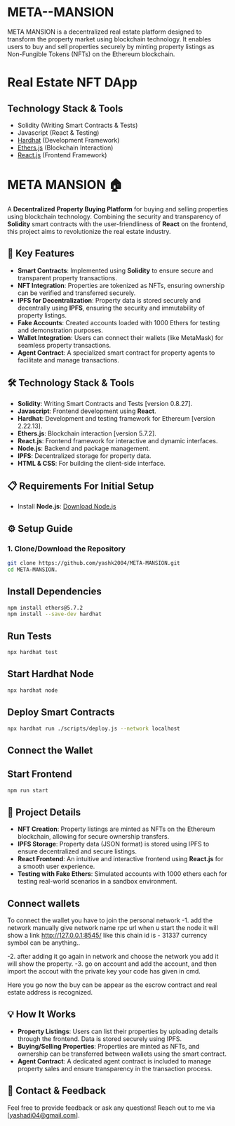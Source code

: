 # META--MANSION
META MANSION is a decentralized real estate platform designed to transform the property market using blockchain technology. It enables users to buy and sell properties securely by minting property listings as Non-Fungible Tokens (NFTs) on the Ethereum blockchain.
# Real Estate NFT DApp

## Technology Stack & Tools

- Solidity (Writing Smart Contracts & Tests)
- Javascript (React & Testing)
- [Hardhat](https://hardhat.org/) (Development Framework)
- [Ethers.js](https://docs.ethers.io/v5/) (Blockchain Interaction)
- [React.js](https://reactjs.org/) (Frontend Framework)


# META MANSION 🏠

A **Decentralized** **Property Buying Platform** for buying and selling properties using blockchain technology. Combining the security and transparency of **Solidity** smart contracts with the user-friendliness of **React** on the frontend, this project aims to revolutionize the real estate industry.

## 🚀 Key Features

- **Smart Contracts**: Implemented using **Solidity** to ensure secure and transparent property transactions.
- **NFT Integration**: Properties are tokenized as NFTs, ensuring ownership can be verified and transferred securely.
- **IPFS for Decentralization**: Property data is stored securely and decentrally using **IPFS**, ensuring the security and immutability of property listings.
- **Fake Accounts**: Created accounts loaded with 1000 Ethers for testing and demonstration purposes.
- **Wallet Integration**: Users can connect their wallets (like MetaMask) for seamless property transactions.
- **Agent Contract**: A specialized smart contract for property agents to facilitate and manage transactions.

## 🛠️ Technology Stack & Tools

- **Solidity**: Writing Smart Contracts and Tests [version 0.8.27].
- **Javascript**: Frontend development using **React**.
- **Hardhat**: Development and testing framework for Ethereum [version 2.22.13].
- **Ethers.js**: Blockchain interaction [version  5.7.2].
- **React.js**: Frontend framework for interactive and dynamic interfaces.
- **Node.js**: Backend and package management.
- **IPFS**: Decentralized storage for property data.
- **HTML & CSS**: For building the client-side interface.

## 📋 Requirements For Initial Setup

- Install **Node.js**: [Download Node.js](https://nodejs.org/)

## ⚙️ Setup Guide

### 1. Clone/Download the Repository

```bash
git clone https://github.com/yashk2004/META-MANSION.git
cd META-MANSION. 
```
## Install Dependencies
```bash
npm install ethers@5.7.2
npm install --save-dev hardhat
```
## Run Tests
```bash
npx hardhat test
```
## Start Hardhat Node
```bash
npx hardhat node
```
## Deploy Smart Contracts
```bash
npx hardhat run ./scripts/deploy.js --network localhost
```
## Connect the Wallet

## Start Frontend
```bash
npm run start
```
## 📝 Project Details

- **NFT Creation**: Property listings are minted as NFTs on the Ethereum blockchain, allowing for secure ownership transfers.
- **IPFS Storage**: Property data (JSON format) is stored using IPFS to ensure decentralized and secure listings.
- **React Frontend**: An intuitive and interactive frontend using **React.js** for a smooth user experience.
- **Testing with Fake Ethers**: Simulated accounts with 1000 ethers each for testing real-world scenarios in a sandbox environment.

## Connect wallets
 To connect the wallet you have to join the personal network 
 -1. add the network manually
  give network name
  rpc url when u start the node it will show a link  http://127.0.0.1:8545/ like this
  chain id is - 31337
  currency symbol can be anything..

 -2. after adding it go again in network and choose the network you add it will show the property.
 -3. go on account and add the account, and then import the accout with the private key your code has given in cmd.

 Here you go now the buy can be appear as the escrow contract and real estate address is recognized.
## 💡 How It Works

- **Property Listings**: Users can list their properties by uploading details through the frontend. Data is stored securely using IPFS.
- **Buying/Selling Properties**: Properties are minted as NFTs, and ownership can be transferred between wallets using the smart contract.
- **Agent Contract**: A dedicated agent contract is included to manage property sales and ensure transparency in the transaction process.

## 📧 Contact & Feedback

Feel free to provide feedback or ask any questions! Reach out to me via [yashadi04@gmail.com].


